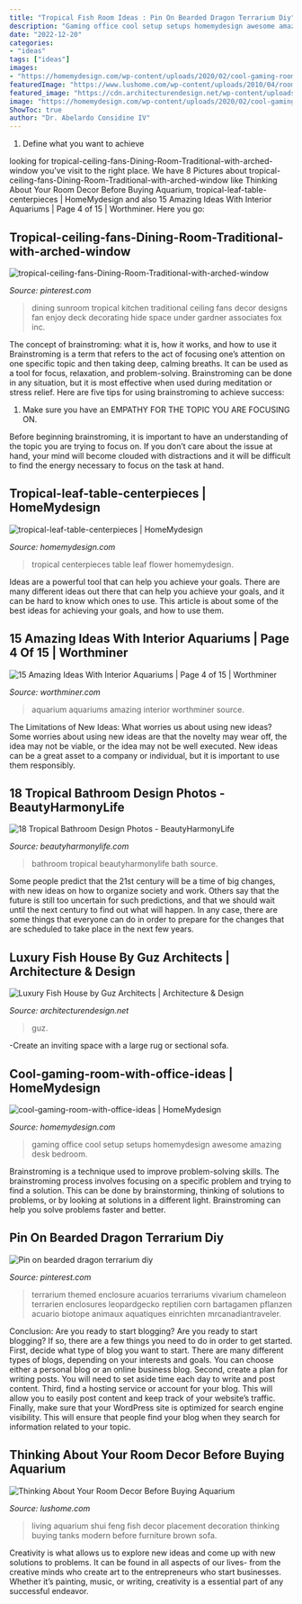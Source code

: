 ```yaml
---
title: "Tropical Fish Room Ideas : Pin On Bearded Dragon Terrarium Diy"
description: "Gaming office cool setup setups homemydesign awesome amazing desk bedroom"
date: "2022-12-20"
categories:
- "ideas"
tags: ["ideas"]
images:
- "https://homemydesign.com/wp-content/uploads/2020/02/cool-gaming-room-with-office-ideas.jpg"
featuredImage: "https://www.lushome.com/wp-content/uploads/2010/04/room-design-aquarium-fish-tanks-4.jpg"
featured_image: "https://cdn.architecturendesign.net/wp-content/uploads/2014/07/Fish-House-17.jpg"
image: "https://homemydesign.com/wp-content/uploads/2020/02/cool-gaming-room-with-office-ideas.jpg"
ShowToc: true
author: "Dr. Abelardo Considine IV"
---
```



1. Define what you want to achieve 

	

		
looking for tropical-ceiling-fans-Dining-Room-Traditional-with-arched-window you've visit to the right place. We have 8 Pictures about tropical-ceiling-fans-Dining-Room-Traditional-with-arched-window like Thinking About Your Room Decor Before Buying Aquarium, tropical-leaf-table-centerpieces | HomeMydesign and also 15 Amazing Ideas With Interior Aquariums | Page 4 of 15 | Worthminer. Here you go:
		
    
## Tropical-ceiling-fans-Dining-Room-Traditional-with-arched-window

<img loading=lazy src="https://i.pinimg.com/736x/0a/57/ee/0a57ee42249a289216f9189571cb80fb--sunroom-dining-dining-room-design.jpg" onerror="this.onerror=null;this.src='https://tse4.mm.bing.net/th?id=OIP.myu47yi63_G0tHIHIDZHJgHaJ4&amp;pid=15.1';" alt="tropical-ceiling-fans-Dining-Room-Traditional-with-arched-window">

_Source: pinterest.com_

>dining sunroom tropical kitchen traditional ceiling fans decor designs fan enjoy deck decorating hide space under gardner associates fox inc. 

	

The concept of brainstroming: what it is, how it works, and how to use it
Brainstroming is a term that refers to the act of focusing one’s attention on one specific topic and then taking deep, calming breaths. It can be used as a tool for focus, relaxation, and problem-solving. Brainstroming can be done in any situation, but it is most effective when used during meditation or stress relief. Here are five tips for using brainstroming to achieve success:
1. Make sure you have an EMPATHY FOR THE TOPIC YOU ARE FOCUSING ON.

Before beginning brainstroming, it is important to have an understanding of the topic you are trying to focus on. If you don’t care about the issue at hand, your mind will become clouded with distractions and it will be difficult to find the energy necessary to focus on the task at hand.

    
## Tropical-leaf-table-centerpieces | HomeMydesign

<img loading=lazy src="https://homemydesign.com/wp-content/uploads/2016/07/tropical-leaf-table-centerpieces.jpg" onerror="this.onerror=null;this.src='https://tse3.mm.bing.net/th?id=OIP.N9zZuWf6_HbpMpfz5b2_xgHaLH&amp;pid=15.1';" alt="tropical-leaf-table-centerpieces | HomeMydesign">

_Source: homemydesign.com_

>tropical centerpieces table leaf flower homemydesign. 

	

Ideas are a powerful tool that can help you achieve your goals. There are many different ideas out there that can help you achieve your goals, and it can be hard to know which ones to use. This article is about some of the best ideas for achieving your goals, and how to use them.

    
## 15 Amazing Ideas With Interior Aquariums | Page 4 Of 15 | Worthminer

<img loading=lazy src="http://www.worthminer.com/wp-content/uploads/2017/12/aquarium-4.jpg" onerror="this.onerror=null;this.src='https://tse2.mm.bing.net/th?id=OIP.-NtFlA2ernCj172a3sOBkAHaJ4&amp;pid=15.1';" alt="15 Amazing Ideas With Interior Aquariums | Page 4 of 15 | Worthminer">

_Source: worthminer.com_

>aquarium aquariums amazing interior worthminer source. 

	

The Limitations of New Ideas: What worries us about using new ideas?
Some worries about using new ideas are that the novelty may wear off, the idea may not be viable, or the idea may not be well executed. New ideas can be a great asset to a company or individual, but it is important to use them responsibly.

    
## 18 Tropical Bathroom Design Photos - BeautyHarmonyLife

<img loading=lazy src="https://beautyharmonylife.com/wp-content/uploads/2013/12/Hallman-Bath-.jpg" onerror="this.onerror=null;this.src='https://tse3.mm.bing.net/th?id=OIP.Z7yt2Ocivp0yb1A7zd9argHaFu&amp;pid=15.1';" alt="18 Tropical Bathroom Design Photos - BeautyHarmonyLife">

_Source: beautyharmonylife.com_

>bathroom tropical beautyharmonylife bath source. 

	

Some people predict that the 21st century will be a time of big changes, with new ideas on how to organize society and work. Others say that the future is still too uncertain for such predictions, and that we should wait until the next century to find out what will happen. In any case, there are some things that everyone can do in order to prepare for the changes that are scheduled to take place in the next few years.

    
## Luxury Fish House By Guz Architects | Architecture &amp; Design

<img loading=lazy src="https://cdn.architecturendesign.net/wp-content/uploads/2014/07/Fish-House-17.jpg" onerror="this.onerror=null;this.src='https://tse1.mm.bing.net/th?id=OIP.8rfDcuwkqIehzYmF97AHLAHaE_&amp;pid=15.1';" alt="Luxury Fish House by Guz Architects | Architecture &amp; Design">

_Source: architecturendesign.net_

>guz. 

	

-Create an inviting space with a large rug or sectional sofa.

    
## Cool-gaming-room-with-office-ideas | HomeMydesign

<img loading=lazy src="https://homemydesign.com/wp-content/uploads/2020/02/cool-gaming-room-with-office-ideas.jpg" onerror="this.onerror=null;this.src='https://tse3.mm.bing.net/th?id=OIP.Zg6_pw-k6W8cQDxQT-xc4gHaJN&amp;pid=15.1';" alt="cool-gaming-room-with-office-ideas | HomeMydesign">

_Source: homemydesign.com_

>gaming office cool setup setups homemydesign awesome amazing desk bedroom. 

	

Brainstroming is a technique used to improve problem-solving skills. The brainstroming process involves focusing on a specific problem and trying to find a solution. This can be done by brainstorming, thinking of solutions to problems, or by looking at solutions in a different light. Brainstroming can help you solve problems faster and better.

    
## Pin On Bearded Dragon Terrarium Diy

<img loading=lazy src="https://i.pinimg.com/736x/6f/22/36/6f223684df48959ce99fe793bc54a8bc.jpg" onerror="this.onerror=null;this.src='https://tse3.mm.bing.net/th?id=OIP.5yNj7eoPBYQ2b8hJgbhplAHaJ3&amp;pid=15.1';" alt="Pin on bearded dragon terrarium diy">

_Source: pinterest.com_

>terrarium themed enclosure acuarios terrariums vivarium chameleon terrarien enclosures leopardgecko reptilien corn bartagamen pflanzen acuario biotope animaux aquatiques einrichten mrcanadiantraveler. 

	

Conclusion: Are you ready to start blogging?
Are you ready to start blogging? If so, there are a few things you need to do in order to get started. First, decide what type of blog you want to start. There are many different types of blogs, depending on your interests and goals. You can choose either a personal blog or an online business blog. Second, create a plan for writing posts. You will need to set aside time each day to write and post content. Third, find a hosting service or account for your blog. This will allow you to easily post content and keep track of your website’s traffic. Finally, make sure that your WordPress site is optimized for search engine visibility. This will ensure that people find your blog when they search for information related to your topic.

    
## Thinking About Your Room Decor Before Buying Aquarium

<img loading=lazy src="https://www.lushome.com/wp-content/uploads/2010/04/room-design-aquarium-fish-tanks-4.jpg" onerror="this.onerror=null;this.src='https://tse2.mm.bing.net/th?id=OIP.vOGXwHuz2FdSC_cszFt4kAHaEr&amp;pid=15.1';" alt="Thinking About Your Room Decor Before Buying Aquarium">

_Source: lushome.com_

>living aquarium shui feng fish decor placement decoration thinking buying tanks modern before furniture brown sofa. 

	

Creativity is what allows us to explore new ideas and come up with new solutions to problems. It can be found in all aspects of our lives- from the creative minds who create art to the entrepreneurs who start businesses. Whether it’s painting, music, or writing, creativity is a essential part of any successful endeavor.

